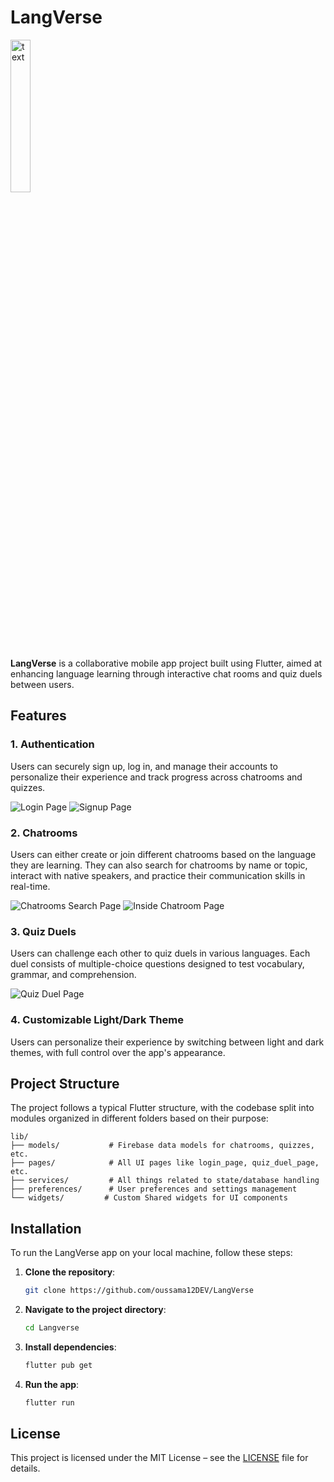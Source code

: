 # LangVerse
<img src="assets/images/logo_light.png" alt="text" width="25%">

**LangVerse** is a collaborative mobile app project built using Flutter, aimed at enhancing language learning through interactive chat rooms and quiz duels between users.
## Features

### 1. Authentication

Users can securely sign up, log in, and manage their accounts to personalize their experience and track progress across chatrooms and quizzes.

![Login Page](screenshots/Screenshot_28-Jun_04-06-41_4847.png)
![Signup Page](screenshots/Screenshot_28-Jun_04-07-35_10929.png)

### 2. Chatrooms

Users can either create or join different chatrooms based on the language they are learning. They can also search for chatrooms by name or topic, interact with native speakers, and practice their communication skills in real-time.

![Chatrooms Search Page](screenshots/Screenshot_28-Jun_04-20-07_18073.png)
![Inside Chatroom Page](screenshots/Screenshot_28-Jun_04-16-51_28931.png)

### 3. Quiz Duels

Users can challenge each other to quiz duels in various languages. Each duel consists of multiple-choice questions designed to test vocabulary, grammar, and comprehension.

![Quiz Duel Page](screenshots/Screenshot_28-Jun_04-22-00_19482.png)

### 4. Customizable Light/Dark Theme

Users can personalize their experience by switching between light and dark themes, with full control over the app's appearance.

## Project Structure

The project follows a typical Flutter structure, with the codebase split into modules organized in different folders based on their purpose:
```
lib/
├── models/           # Firebase data models for chatrooms, quizzes, etc.
├── pages/            # All UI pages like login_page, quiz_duel_page, etc.
├── services/         # All things related to state/database handling
├── preferences/      # User preferences and settings management
└── widgets/         # Custom Shared widgets for UI components
```

## Installation

To run the LangVerse app on your local machine, follow these steps:

1. **Clone the repository**:
   ```bash
   git clone https://github.com/oussama12DEV/LangVerse
   ```
2. **Navigate to the project directory**:
   ```bash
   cd Langverse
   ```
3. **Install dependencies**:
   ```bash
   flutter pub get
   ```
4. **Run the app**:
   ```bash
   flutter run
   ```

## License

This project is licensed under the MIT License – see the [LICENSE](LICENSE) file for details.
